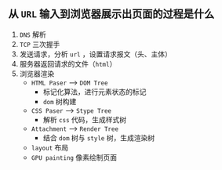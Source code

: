 ## 从 `URL` 输入到浏览器展示出页面的过程是什么

1. `DNS` 解析
2. `TCP` 三次握手
3. 发送请求，分析 `url` ，设置请求报文（头、主体）
4. 服务器返回请求的文件（`html`）
5. 浏览器渲染
   - `HTML Paser` -->  `DOM Tree`
     - 标记化算法，进行元素状态的标记
     - `dom` 树构建
   - `CSS Paser`  -->  `Stype Tree`
     - 解析 `css` 代码，生成样式树
   - `Attachment`  --> `Render Tree`
     - 结合 `dom` 树与 `style` 树，生成渲染树
   - `layout` 布局
   - `GPU painting` 像素绘制页面